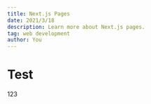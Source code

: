 ```yaml
---
title: Next.js Pages
date: 2021/3/18
description: Learn more about Next.js pages.
tag: web development
author: You
---
```


# Test

123
